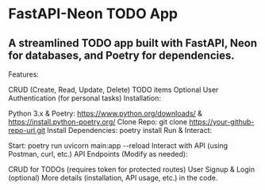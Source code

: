 # FastAPI-Neon TODO App

## A streamlined TODO app built with FastAPI, Neon for databases, and Poetry for dependencies.

Features:

CRUD (Create, Read, Update, Delete) TODO items
Optional User Authentication (for personal tasks)
Installation:

Python 3.x & Poetry: https://www.python.org/downloads/ & https://install.python-poetry.org/
Clone Repo: git clone https://your-github-repo-url.git
Install Dependencies: poetry install
Run & Interact:

Start: poetry run uvicorn main:app --reload
Interact with API (using Postman, curl, etc.)
API Endpoints (Modify as needed):

CRUD for TODOs (requires token for protected routes)
User Signup & Login (optional)
More details (installation, API usage, etc.) in the code.